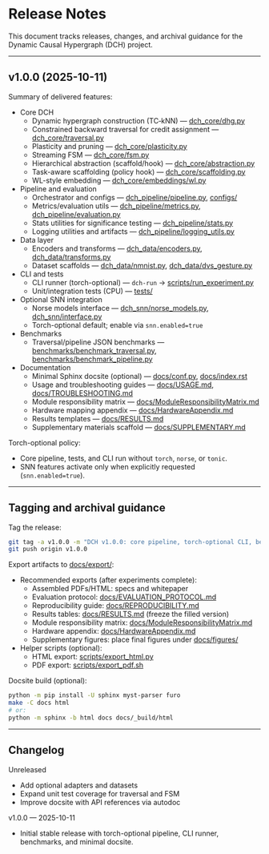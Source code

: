 # Release Notes

This document tracks releases, changes, and archival guidance for the Dynamic Causal Hypergraph (DCH) project.

---

## v1.0.0 (2025-10-11)

Summary of delivered features:
- Core DCH
  - Dynamic hypergraph construction (TC‑kNN) — [dch_core/dhg.py](../dch_core/dhg.py)
  - Constrained backward traversal for credit assignment — [dch_core/traversal.py](../dch_core/traversal.py)
  - Plasticity and pruning — [dch_core/plasticity.py](../dch_core/plasticity.py)
  - Streaming FSM — [dch_core/fsm.py](../dch_core/fsm.py)
  - Hierarchical abstraction (scaffold/hook) — [dch_core/abstraction.py](../dch_core/abstraction.py)
  - Task-aware scaffolding (policy hook) — [dch_core/scaffolding.py](../dch_core/scaffolding.py)
  - WL-style embedding — [dch_core/embeddings/wl.py](../dch_core/embeddings/wl.py)
- Pipeline and evaluation
  - Orchestrator and configs — [dch_pipeline/pipeline.py](../dch_pipeline/pipeline.py), [configs/](../configs)
  - Metrics/evaluation utils — [dch_pipeline/metrics.py](../dch_pipeline/metrics.py), [dch_pipeline/evaluation.py](../dch_pipeline/evaluation.py)
  - Stats utilities for significance testing — [dch_pipeline/stats.py](../dch_pipeline/stats.py)
  - Logging utilities and artifacts — [dch_pipeline/logging_utils.py](../dch_pipeline/logging_utils.py)
- Data layer
  - Encoders and transforms — [dch_data/encoders.py](../dch_data/encoders.py), [dch_data/transforms.py](../dch_data/transforms.py)
  - Dataset scaffolds — [dch_data/nmnist.py](../dch_data/nmnist.py), [dch_data/dvs_gesture.py](../dch_data/dvs_gesture.py)
- CLI and tests
  - CLI runner (torch-optional) — `dch-run` → [scripts/run_experiment.py](../scripts/run_experiment.py)
  - Unit/integration tests (CPU) — [tests/](../tests)
- Optional SNN integration
  - Norse models interface — [dch_snn/norse_models.py](../dch_snn/norse_models.py), [dch_snn/interface.py](../dch_snn/interface.py)
  - Torch-optional default; enable via `snn.enabled=true`
- Benchmarks
  - Traversal/pipeline JSON benchmarks — [benchmarks/benchmark_traversal.py](../benchmarks/benchmark_traversal.py), [benchmarks/benchmark_pipeline.py](../benchmarks/benchmark_pipeline.py)
- Documentation
  - Minimal Sphinx docsite (optional) — [docs/conf.py](conf.py), [docs/index.rst](index.rst)
  - Usage and troubleshooting guides — [docs/USAGE.md](USAGE.md), [docs/TROUBLESHOOTING.md](TROUBLESHOOTING.md)
  - Module responsibility matrix — [docs/ModuleResponsibilityMatrix.md](ModuleResponsibilityMatrix.md)
  - Hardware mapping appendix — [docs/HardwareAppendix.md](HardwareAppendix.md)
  - Results templates — [docs/RESULTS.md](RESULTS.md)
  - Supplementary materials scaffold — [docs/SUPPLEMENTARY.md](SUPPLEMENTARY.md)

Torch-optional policy:
- Core pipeline, tests, and CLI run without `torch`, `norse`, or `tonic`.
- SNN features activate only when explicitly requested (`snn.enabled=true`).

---

## Tagging and archival guidance

Tag the release:
```bash
git tag -a v1.0.0 -m "DCH v1.0.0: core pipeline, torch-optional CLI, benchmarks, docs"
git push origin v1.0.0
```

Export artifacts to [docs/export/](export/):
- Recommended exports (after experiments complete):
  - Assembled PDFs/HTML: specs and whitepaper
  - Evaluation protocol: [docs/EVALUATION_PROTOCOL.md](EVALUATION_PROTOCOL.md)
  - Reproducibility guide: [docs/REPRODUCIBILITY.md](REPRODUCIBILITY.md)
  - Results tables: [docs/RESULTS.md](RESULTS.md) (freeze the filled version)
  - Module responsibility matrix: [docs/ModuleResponsibilityMatrix.md](ModuleResponsibilityMatrix.md)
  - Hardware appendix: [docs/HardwareAppendix.md](HardwareAppendix.md)
  - Supplementary figures: place final figures under [docs/figures/](figures/)
- Helper scripts (optional):
  - HTML export: [scripts/export_html.py](../scripts/export_html.py)
  - PDF export: [scripts/export_pdf.sh](../scripts/export_pdf.sh)

Docsite build (optional):
```bash
python -m pip install -U sphinx myst-parser furo
make -C docs html
# or:
python -m sphinx -b html docs docs/_build/html
```

---

## Changelog

Unreleased
- Add optional adapters and datasets
- Expand unit test coverage for traversal and FSM
- Improve docsite with API references via autodoc

v1.0.0 — 2025-10-11
- Initial stable release with torch-optional pipeline, CLI runner, benchmarks, and minimal docsite.